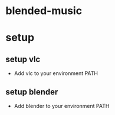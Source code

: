 # blended-music


# setup

## setup vlc

- Add vlc to your environment PATH

## setup blender

- Add blender to your environment PATH